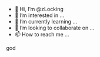 - 👋 Hi, I’m @zLocking
- 👀 I’m interested in ...
- 🌱 I’m currently learning ...
- 💞️ I’m looking to collaborate on ...
- 📫 How to reach me ...

<!---
zLocking/zLocking is a ✨ special ✨ repository because its `README.md` (this file) appears on your GitHub profile.
You can click the Preview link to take a look at your changes.
--->
god

